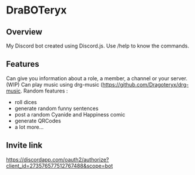 # DraBOTeryx

## Overview
My Discord bot created using Discord.js.
Use /help to know the commands.

## Features
Can give you information about a role, a member, a channel or your server. (WIP)
Can play music using drg-music (https://github.com/Dragoteryx/drg-music.
Random features :
* roll dices
* generate random funny sentences
* post a random Cyanide and Happiness comic
* generate QRCodes
* a lot more...

## Invite link
https://discordapp.com/oauth2/authorize?client_id=273576577512767488&scope=bot
